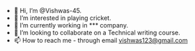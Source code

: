 - 👋 Hi, I’m @Vishwas-45.
- 👀 I’m interested in playing cricket.
- 🌱 I’m currently working in *** company.
- 💞️ I’m looking to collaborate on a Technical writing course.
- 📫 How to reach me - through email vishwas123@gmail.com


<!---
Vishwas-45/Vishwas-45 is a ✨ special ✨ repository because its `README.md` (this file) appears on your GitHub profile.
You can click the Preview link to take a look at your changes.
--->
